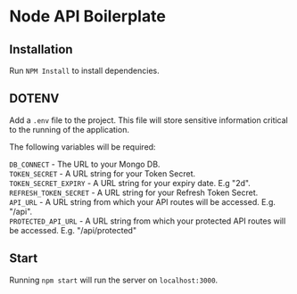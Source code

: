# Node API Boilerplate

## Installation

Run `NPM Install` to install dependencies.

## DOTENV
Add a `.env` file to the project. This file will store sensitive information critical to the running of the application.

The following variables will be required:

`DB_CONNECT` - The URL to your Mongo DB.  
`TOKEN_SECRET` - A URL string for your Token Secret.  
`TOKEN_SECRET_EXPIRY` - A URL string for your expiry date. E.g "2d".  
`REFRESH_TOKEN_SECRET` - A URL string for your Refresh Token Secret.  
`API_URL` - A URL string from which your API routes will be accessed. E.g. "/api".  
`PROTECTED_API_URL` - A URL string from which your protected API routes will be accessed. E.g. "/api/protected"

## Start
Running `npm start` will run the server on `localhost:3000`.